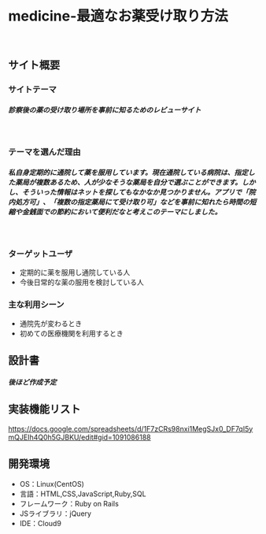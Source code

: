 # medicine-最適なお薬受け取り方法
​
## サイト概要
### サイトテーマ
##### 診察後の薬の受け取り場所を事前に知るためのレビューサイト
​
### テーマを選んだ理由

##### 私自身定期的に通院して薬を服用しています。現在通院している病院は、指定した薬局が複数あるため、人が少なそうな薬局を自分で選ぶことができます。しかし、そういった情報はネットを探してもなかなか見つかりません。アプリで「院内処方可」、「複数の指定薬局にて受け取り可」などを事前に知れたら時間の短縮や金銭面での節約において便利だなと考えこのテーマにしました。

​
### ターゲットユーザ

* 定期的に薬を服用し通院している人
* 今後日常的な薬の服用を検討している人

### 主な利用シーン

* 通院先が変わるとき
* 初めての医療機関を利用するとき


## 設計書

##### 後ほど作成予定

## 実装機能リスト
https://docs.google.com/spreadsheets/d/1F7zCRs98nxi1MegSJx0_DF7qI5ymQJEIh4Q0h5GJBKU/edit#gid=1091086188
​
## 開発環境
- OS：Linux(CentOS)
- 言語：HTML,CSS,JavaScript,Ruby,SQL
- フレームワーク：Ruby on Rails
- JSライブラリ：jQuery
- IDE：Cloud9
